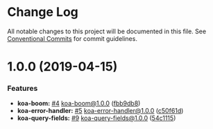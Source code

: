 # Change Log

All notable changes to this project will be documented in this file.
See [Conventional Commits](https://conventionalcommits.org) for commit guidelines.

# 1.0.0 (2019-04-15)


### Features

* **koa-boom:** [#4](https://github.com/sigfox/javascript/issues/4) koa-boom@1.0.0 ([fbb9db8](https://github.com/sigfox/javascript/commit/fbb9db8))
* **koa-error-handler:** [#5](https://github.com/sigfox/javascript/issues/5) koa-error-handler@1.0.0 ([c50f61d](https://github.com/sigfox/javascript/commit/c50f61d))
* **koa-query-fields:** [#9](https://github.com/sigfox/javascript/issues/9) koa-query-fields@1.0.0 ([54c1115](https://github.com/sigfox/javascript/commit/54c1115))
